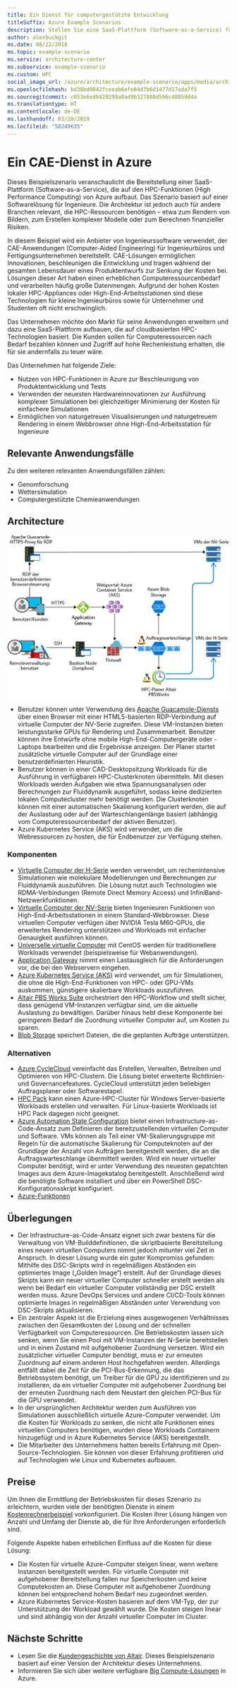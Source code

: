 ```yaml
---
title: Ein Dienst für computergestützte Entwicklung
titleSuffix: Azure Example Scenarios
description: Stellen Sie eine SaaS-Plattform (Software-as-a-Service) für computergestützte Entwicklung (Computer-Aided Engineering) in Azure bereit.
author: alexbuckgit
ms.date: 08/22/2018
ms.topic: example-scenario
ms.service: architecture-center
ms.subservice: example-scenario
ms.custom: HPC
social_image_url: /azure/architecture/example-scenario/apps/media/architecture-hpc-saas.png
ms.openlocfilehash: bd38bd0042fceeab6efe04d7b6d1477d17ada7f5
ms.sourcegitcommit: c053e6edb429299a0ad9b327888d596c48859d4a
ms.translationtype: HT
ms.contentlocale: de-DE
ms.lasthandoff: 03/20/2019
ms.locfileid: "58249635"
---
```

# <a name="a-computer-aided-engineering-service-on-azure"></a>Ein CAE-Dienst in Azure

Dieses Beispielszenario veranschaulicht die Bereitstellung einer SaaS-Plattform (Software-as-a-Service), die auf den HPC-Funktionen (High Performance Computing) von Azure aufbaut. Das Szenario basiert auf einer Softwarelösung für Ingenieure. Die Architektur ist jedoch auch für andere Branchen relevant, die HPC-Ressourcen benötigen – etwa zum Rendern von Bildern, zum Erstellen komplexer Modelle oder zum Berechnen finanzieller Risiken.

In diesem Beispiel wird ein Anbieter von Ingenieurssoftware verwendet, der CAE-Anwendungen (Computer-Aided Engineering) für Ingenieurbüros und Fertigungsunternehmen bereitstellt. CAE-Lösungen ermöglichen Innovationen, beschleunigen die Entwicklung und tragen während der gesamten Lebensdauer eines Produktentwurfs zur Senkung der Kosten bei. Lösungen dieser Art haben einen erheblichen Computeressourcenbedarf und verarbeiten häufig große Datenmengen. Aufgrund der hohen Kosten lokaler HPC-Appliances oder High-End-Arbeitsstationen sind diese Technologien für kleine Ingenieurbüros sowie für Unternehmer und Studenten oft nicht erschwinglich.

Das Unternehmen möchte den Markt für seine Anwendungen erweitern und dazu eine SaaS-Plattform aufbauen, die auf cloudbasierten HPC-Technologien basiert. Die Kunden sollen für Computeressourcen nach Bedarf bezahlen können und Zugriff auf hohe Rechenleistung erhalten, die für sie andernfalls zu teuer wäre.

Das Unternehmen hat folgende Ziele:

- Nutzen von HPC-Funktionen in Azure zur Beschleunigung von Produktentwicklung und Tests
- Verwenden der neuesten Hardwareinnovationen zur Ausführung komplexer Simulationen bei gleichzeitiger Minimierung der Kosten für einfachere Simulationen
- Ermöglichen von naturgetreuen Visualisierungen und naturgetreuem Rendering in einem Webbrowser ohne High-End-Arbeitsstation für Ingenieure

## <a name="relevant-use-cases"></a>Relevante Anwendungsfälle

Zu den weiteren relevanten Anwendungsfällen zählen:

- Genomforschung
- Wettersimulation
- Computergestützte Chemieanwendungen

## <a name="architecture"></a>Architecture

![Architektur für eine SaaS-Lösung mit HPC-Funktionen][architecture]

- Benutzer können unter Verwendung des [Apache Guacamole-Diensts](https://guacamole.apache.org/) über einen Browser mit einer HTML5-basierten RDP-Verbindung auf virtuelle Computer der NV-Serie zugreifen. Diese VM-Instanzen bieten leistungsstarke GPUs für Rendering und Zusammenarbeit. Benutzer können ihre Entwürfe ohne mobile High-End-Computergeräte oder -Laptops bearbeiten und die Ergebnisse anzeigen. Der Planer startet zusätzliche virtuelle Computer auf der Grundlage einer benutzerdefinierten Heuristik.
- Benutzer können in einer CAD-Desktopsitzung Workloads für die Ausführung in verfügbaren HPC-Clusterknoten übermitteln. Mit diesen Workloads werden Aufgaben wie etwa Spannungsanalysen oder Berechnungen zur Fluiddynamik ausgeführt, sodass keine dedizierten lokalen Computecluster mehr benötigt werden. Die Clusterknoten können mit einer automatischen Skalierung konfiguriert werden, die auf der Auslastung oder auf der Warteschlangenlänge basiert (abhängig vom Computeressourcenbedarf der aktiven Benutzer).
- Azure Kubernetes Service (AKS) wird verwendet, um die Webressourcen zu hosten, die für Endbenutzer zur Verfügung stehen.

### <a name="components"></a>Komponenten

- [Virtuelle Computer der H-Serie](/azure/virtual-machines/linux/sizes-hpc) werden verwendet, um rechenintensive Simulationen wie molekulare Modellierungen und Berechnungen zur Fluiddynamik auszuführen. Die Lösung nutzt auch Technologien wie RDMA-Verbindungen (Remote Direct Memory Access) und InfiniBand-Netzwerkfunktionen.
- [Virtuelle Computer der NV-Serie](/azure/virtual-machines/windows/sizes-gpu) bieten Ingenieuren Funktionen von High-End-Arbeitsstationen in einem Standard-Webbrowser. Diese virtuellen Computer verfügen über NVIDIA Tesla M60-GPUs, die erweitertes Rendering unterstützen und Workloads mit einfacher Genauigkeit ausführen können.
- [Universelle virtuelle Computer](/azure/virtual-machines/linux/sizes-general) mit CentOS werden für traditionellere Workloads verwendet (beispielsweise für Webanwendungen).
- [Application Gateway](/azure/application-gateway/overview) nimmt einen Lastausgleich für die Anforderungen vor, die bei den Webservern eingehen.
- [Azure Kubernetes Service (AKS)](/azure/aks/intro-kubernetes) wird verwendet, um für Simulationen, die ohne die High-End-Funktionen von HPC- oder GPU-VMs auskommen, günstigere skalierbare Workloads auszuführen.
- [Altair PBS Works Suite](https://www.pbsworks.com/PBSProduct.aspx?n=PBS-Works-Suite&c=Overview-and-Capabilities) orchestriert den HPC-Workflow und stellt sicher, dass genügend VM-Instanzen verfügbar sind, um die aktuelle Auslastung zu bewältigen. Darüber hinaus hebt diese Komponente bei geringerem Bedarf die Zuordnung virtueller Computer auf, um Kosten zu sparen.
- [Blob Storage](/azure/storage/blobs/storage-blobs-introduction) speichert Dateien, die die geplanten Aufträge unterstützen.

### <a name="alternatives"></a>Alternativen

- [Azure CycleCloud](/azure/cyclecloud/overview) vereinfacht das Erstellen, Verwalten, Betreiben und Optimieren von HPC-Clustern. Die Lösung bietet erweiterte Richtlinien- und Governancefeatures. CycleCloud unterstützt jeden beliebigen Auftragsplaner oder Softwarestapel.
- [HPC Pack](/azure/virtual-machines/windows/hpcpack-cluster-options) kann einen Azure-HPC-Cluster für Windows Server-basierte Workloads erstellen und verwalten. Für Linux-basierte Workloads ist HPC Pack dagegen nicht geeignet.
- [Azure Automation State Configuration](/azure/automation/automation-dsc-overview) bietet einen Infrastructure-as-Code-Ansatz zum Definieren der bereitzustellenden virtuellen Computer und Software. VMs können als Teil einer VM-Skalierungsgruppe mit Regeln für die automatische Skalierung für Computeknoten auf der Grundlage der Anzahl von Aufträgen bereitgestellt werden, die an die Auftragswarteschlange übermittelt werden. Wird ein neuer virtueller Computer benötigt, wird er unter Verwendung des neuesten gepatchten Images aus dem Azure-Imagekatalog bereitgestellt. Anschließend wird die benötigte Software installiert und über ein PowerShell DSC-Konfigurationsskript konfiguriert.
- [Azure-Funktionen](/azure/azure-functions/functions-overview)

## <a name="considerations"></a>Überlegungen

- Der Infrastructure-as-Code-Ansatz eignet sich zwar bestens für die Verwaltung von VM-Builddefinitionen, die skriptbasierte Bereitstellung eines neuen virtuellen Computers nimmt jedoch mitunter viel Zeit in Anspruch. In dieser Lösung wurde ein guter Kompromiss gefunden: Mithilfe des DSC-Skripts wird in regelmäßigen Abständen ein optimiertes Image („Golden Image“) erstellt. Auf der Grundlage dieses Skripts kann ein neuer virtueller Computer schneller erstellt werden als wenn bei Bedarf ein virtueller Computer vollständig per DSC erstellt werden muss. Azure DevOps Services und andere CI/CD-Tools können optimierte Images in regelmäßigen Abständen unter Verwendung von DSC-Skripts aktualisieren.
- Ein zentraler Aspekt ist die Erzielung eines ausgewogenen Verhältnisses zwischen den Gesamtkosten der Lösung und der schnellen Verfügbarkeit von Computeressourcen. Die Betriebskosten lassen sich senken, wenn Sie einen Pool mit VM-Instanzen der N-Serie bereitstellen und in einen Zustand mit aufgehobener Zuordnung versetzen. Wird ein zusätzlicher virtueller Computer benötigt, muss er zur erneuten Zuordnung auf einem anderen Host hochgefahren werden. Allerdings entfällt dabei die Zeit für die PCI-Bus-Erkennung, die das Betriebssystem benötigt, um Treiber für die GPU zu identifizieren und zu installieren, da ein virtueller Computer mit aufgehobener Zuordnung bei der erneuten Zuordnung nach dem Neustart den gleichen PCI-Bus für die GPU verwendet.
- In der ursprünglichen Architektur werden zum Ausführen von Simulationen ausschließlich virtuelle Azure-Computer verwendet. Um die Kosten für Workloads zu senken, die nicht alle Funktionen eines virtuellen Computers benötigen, wurden diese Workloads Containern hinzugefügt und in Azure Kubernetes Service (AKS) bereitgestellt.
- Die Mitarbeiter des Unternehmens hatten bereits Erfahrung mit Open-Source-Technologien. Sie können von dieser Erfahrung profitieren und auf Technologien wie Linux und Kubernetes aufbauen.

## <a name="pricing"></a>Preise

Um Ihnen die Ermittlung der Betriebskosten für dieses Szenario zu erleichtern, wurden viele der benötigten Dienste in einem [Kostenrechnerbeispiel][calculator] vorkonfiguriert. Die Kosten Ihrer Lösung hängen von Anzahl und Umfang der Dienste ab, die für Ihre Anforderungen erforderlich sind.

Folgende Aspekte haben erheblichen Einfluss auf die Kosten für diese Lösung:

- Die Kosten für virtuelle Azure-Computer steigen linear, wenn weitere Instanzen bereitgestellt werden. Für virtuelle Computer mit aufgehobener Bereitstellung fallen nur Speicherkosten und keine Computekosten an. Diese Computer mit aufgehobener Zuordnung können bei entsprechend hohem Bedarf neu zugeordnet werden.
- Azure Kubernetes Service-Kosten basieren auf dem VM-Typ, der zur Unterstützung der Workload gewählt wurde. Die Kosten steigen linear und sind abhängig von der Anzahl virtueller Computer im Cluster.

## <a name="next-steps"></a>Nächste Schritte

- Lesen Sie die [Kundengeschichte von Altair][source-document]. Dieses Beispielszenario basiert auf einer Version der Architektur dieses Unternehmens.
- Informieren Sie sich über weitere verfügbare [Big Compute-Lösungen](https://azure.microsoft.com/solutions/big-compute) in Azure.

<!-- links -->
[architecture]: ./media/architecture-hpc-saas.png
[source-document]: https://customers.microsoft.com/story/altair-manufacturing-azure
[calculator]: https://azure.com/e/3cb9ccdc893f41ffbcdb00c328178ccf
